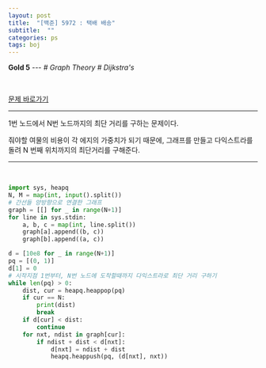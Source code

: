 ```yaml
---
layout: post
title:  "[백준] 5972 : 택배 배송"
subtitle:  ""
categories: ps
tags: boj
---
```


**Gold 5** --- *# Graph Theory # Dijkstra's*

<br>

[문제 바로가기](https://www.acmicpc.net/problem/5972)

---

1번 노드에서 N번 노드까지의 최단 거리를 구하는 문제이다.

줘야할 여물의 비용이 각 에지의 가중치가 되기 때문에, 그래프를 만들고 다익스트라를 돌려 N 번째 위치까지의 최단거리를 구해준다.

---
<br>

```python
import sys, heapq
N, M = map(int, input().split())
# 간선들 양방향으로 연결한 그래프
graph = [[] for _ in range(N+1)]
for line in sys.stdin:
    a, b, c = map(int, line.split())
    graph[a].append((b, c))
    graph[b].append((a, c))

d = [10e8 for _ in range(N+1)]
pq = [(0, 1)]
d[1] = 0
# 시작지점 1번부터, N번 노드에 도착할때까지 다익스트라로 최단 거리 구하기
while len(pq) > 0:
    dist, cur = heapq.heappop(pq)
    if cur == N:
        print(dist)
        break
    if d[cur] < dist:
        continue
    for nxt, ndist in graph[cur]:
        if ndist + dist < d[nxt]:
            d[nxt] = ndist + dist
            heapq.heappush(pq, (d[nxt], nxt))
```
